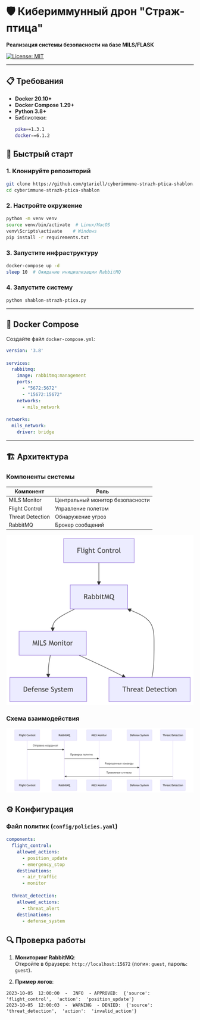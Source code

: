 
# 🛡️ Кибериммунный дрон "Страж-птица" 
**Реализация системы безопасности на базе MILS/FLASK**  

[![License: MIT](https://img.shields.io/badge/License-MIT-yellow.svg)](https://opensource.org/licenses/MIT)

---

## 📋 Требования
- **Docker 20.10+**  
- **Docker Compose 1.29+**  
- **Python 3.8+**  
- Библиотеки:  
  ```bash
  pika==1.3.1
  docker==6.1.2
  ```
  
## 🚀 Быстрый старт

### 1. Клонируйте репозиторий

 ```bash
git clone https://github.com/gtariell/cyberimmune-strazh-ptica-shablon.git
cd cyberimmune-strazh-ptica-shablon
```

### 2. Настройте окружение
 ```bash
python -m venv venv
source venv/bin/activate  # Linux/MacOS
venv\Scripts\activate    # Windows
pip install -r requirements.txt
```

### 3. Запустите инфраструктуру

```bash
docker-compose up -d
sleep 10  # Ожидание инициализации RabbitMQ
```

### 4. Запустите систему

```bash
python shablon-strazh-ptica.py
```
----------

## 🐳 Docker Compose

Создайте файл  `docker-compose.yml`:

```yaml
version: '3.8'

services:
  rabbitmq:
    image: rabbitmq:management
    ports:
      - "5672:5672"
      - "15672:15672"
    networks:
      - mils_network

networks:
  mils_network:
    driver: bridge
```
----------

## 🏗 Архитектура

### Компоненты системы


| Компонент  | Роль |
| ------------- | ------------- |
| MILS Monitor  | Центральный монитор безопасности  |
| Flight Control  | Управление полетом  |
| Threat Detection  | Обнаружение угроз  |
| RabbitMQ  | Брокер сообщений  |


![Схема компонентов](schema-component.png)

### Схема взаимодействия

![Схема взаимодействия](schema_001.png)

## ⚙ Конфигурация

### Файл политик (`config/policies.yaml`)
```yaml
components:
  flight_control:
    allowed_actions: 
      - position_update
      - emergency_stop
    destinations:
      - air_traffic
      - monitor

  threat_detection:
    allowed_actions:
      - threat_alert
    destinations:
      - defense_system
```

## 🔍 Проверка работы

1.  **Мониторинг RabbitMQ**:  
    Откройте в браузере:  `http://localhost:15672`  (логин:  `guest`, пароль:  `guest`).
    
2.  **Пример логов**:
```
2023-10-05  12:00:00  -  INFO  - APPROVED:  {'source':  'flight_control',  'action':  'position_update'}  
2023-10-05  12:00:03  -  WARNING  - DENIED:  {'source':  'threat_detection',  'action':  'invalid_action'}
```

